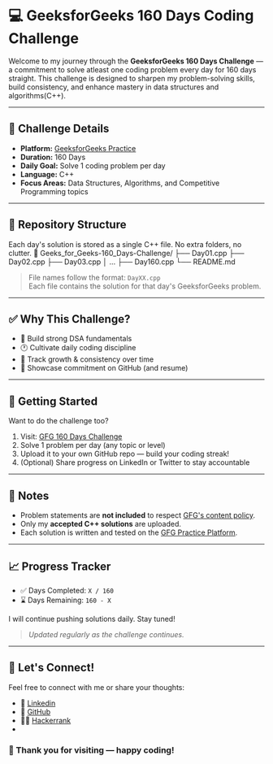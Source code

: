 # 💻 GeeksforGeeks 160 Days Coding Challenge

Welcome to my journey through the **GeeksforGeeks 160 Days Challenge** — a commitment to solve atleast one coding problem every day for 160 days straight. This challenge is designed to sharpen my problem-solving skills, build consistency, and enhance mastery in data structures and algorithms(C++).

---

## 📌 Challenge Details

- **Platform:** [GeeksforGeeks Practice](https://practice.geeksforgeeks.org/)
- **Duration:** 160 Days
- **Daily Goal:** Solve 1 coding problem per day
- **Language:** C++
- **Focus Areas:** Data Structures, Algorithms, and Competitive Programming topics

---

## 📂 Repository Structure

Each day's solution is stored as a single C++ file. No extra folders, no clutter.
📁 Geeks_for_Geeks-160_Days-Challenge/
├── Day01.cpp
├── Day02.cpp
├── Day03.cpp
│ ...
├── Day160.cpp
└── README.md


> File names follow the format: `DayXX.cpp`  
> Each file contains the solution for that day's GeeksforGeeks problem.

---

## ✅ Why This Challenge?

- 🧠 Build strong DSA fundamentals
- 🕐 Cultivate daily coding discipline
- 🌱 Track growth & consistency over time
- 💼 Showcase commitment on GitHub (and resume)

---

## 🚀 Getting Started

Want to do the challenge too?

1. Visit: [GFG 160 Days Challenge](https://practice.geeksforgeeks.org/)
2. Solve 1 problem per day (any topic or level)
3. Upload it to your own GitHub repo — build your coding streak!
4. (Optional) Share progress on LinkedIn or Twitter to stay accountable

---

## 🛑 Notes

- Problem statements are **not included** to respect [GFG's content policy](https://www.geeksforgeeks.org/legal/terms-of-use/).
- Only my **accepted C++ solutions** are uploaded.
- Each solution is written and tested on the [GFG Practice Platform](https://practice.geeksforgeeks.org/).

---

## 📈 Progress Tracker

- ✅ Days Completed: `X / 160`
- ⌛ Days Remaining: `160 - X`

 I will continue pushing solutions daily. Stay tuned!
> _Updated regularly as the challenge continues._

---

## 🙌 Let's Connect!

Feel free to connect with me or share your thoughts:

- 🔗 [Linkedin](https://www.linkedin.com/in/anisha-mahto-766a64346/)
- 🐙 [GitHub](https://github.com/ANIsha-Mahto)
- 🧑‍💻 [Hackerrank](https://www.hackerrank.com/profile/anisha040mahto)
- 

### 🌟 Thank you for visiting — happy coding!


